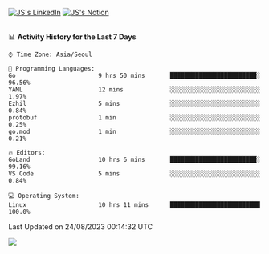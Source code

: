 
[![JS's LinkedIn](https://img.shields.io/badge/LinkedIn-blue?style=for-the-badge&logo=linkedin)](https://www.linkedin.com/in/jaeseung-lee-5a2a32139/) 
[![JS's Notion](https://img.shields.io/badge/Notion-black?style=for-the-badge&logo=notion)](https://bit.ly/ljswiki1) <br><br>
<!-- ![JS's GitHub stats](https://github-readme-stats-lemon-five.vercel.app/api?username=tkxkd0159&hide=contribs,prs,stars,issues&show_icons=true&theme=react&include_all_commits=true)   -->
<!-- ![Top Langs](https://github-readme-stats-lemon-five.vercel.app/api/top-langs/?username=tkxkd0159&layout=compact&hide=jupyter%20notebook,scss,html,css&langs_count=10)  -->


<!--START_SECTION:waka-->
📊 **Activity History for the Last 7 Days** 

```text
⌚︎ Time Zone: Asia/Seoul

💬 Programming Languages: 
Go                       9 hrs 50 mins       ████████████████████████░   96.56% 
YAML                     12 mins             ░░░░░░░░░░░░░░░░░░░░░░░░░   1.97% 
Ezhil                    5 mins              ░░░░░░░░░░░░░░░░░░░░░░░░░   0.84% 
protobuf                 1 min               ░░░░░░░░░░░░░░░░░░░░░░░░░   0.25% 
go.mod                   1 min               ░░░░░░░░░░░░░░░░░░░░░░░░░   0.21%

🔥 Editors: 
GoLand                   10 hrs 6 mins       ████████████████████████░   99.16% 
VS Code                  5 mins              ░░░░░░░░░░░░░░░░░░░░░░░░░   0.84%

💻 Operating System: 
Linux                    10 hrs 11 mins      █████████████████████████   100.0%

```


 Last Updated on 24/08/2023 00:14:32 UTC
<!--END_SECTION:waka-->

<a href="https://github.com/tkxkd0159/dsalgo">
  <img align="center" src="https://github-readme-stats-lemon-five.vercel.app/api/pin/?username=tkxkd0159&repo=dsalgo&theme=react" />
</a>


<!---
- 🔭 I’m currently working on ...
- 🌱 I’m currently learning blockchain and distributed network
- 👯 I’m looking to collaborate on ...
- 🤔 I’m looking for help with ...
- 💬 Ask me about ...
- 📫 How to reach me: ...
- 😄 Pronouns: ...
- ⚡ Fun fact: ...
-->

